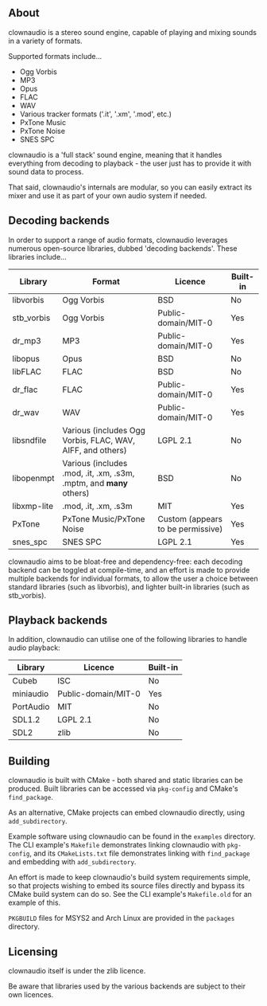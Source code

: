 ## About

clownaudio is a stereo sound engine, capable of playing and mixing sounds in a
variety of formats.

Supported formats include...
* Ogg Vorbis
* MP3
* Opus
* FLAC
* WAV
* Various tracker formats ('.it', '.xm', '.mod', etc.)
* PxTone Music
* PxTone Noise
* SNES SPC

clownaudio is a 'full stack' sound engine, meaning that it handles everything
from decoding to playback - the user just has to provide it with sound data to
process.

That said, clownaudio's internals are modular, so you can easily extract
its mixer and use it as part of your own audio system if needed.


## Decoding backends

In order to support a range of audio formats, clownaudio leverages numerous
open-source libraries, dubbed 'decoding backends'. These libraries include...

| Library     | Format                                                              | Licence                           | Built-in |
|-------------|---------------------------------------------------------------------|-----------------------------------|----------|
| libvorbis   | Ogg Vorbis                                                          | BSD                               | No       |
| stb_vorbis  | Ogg Vorbis                                                          | Public-domain/MIT-0               | Yes      |
| dr_mp3      | MP3                                                                 | Public-domain/MIT-0               | Yes      |
| libopus     | Opus                                                                | BSD                               | No       |
| libFLAC     | FLAC                                                                | BSD                               | No       |
| dr_flac     | FLAC                                                                | Public-domain/MIT-0               | Yes      |
| dr_wav      | WAV                                                                 | Public-domain/MIT-0               | Yes      |
| libsndfile  | Various (includes Ogg Vorbis, FLAC, WAV, AIFF, and others)          | LGPL 2.1                          | No       |
| libopenmpt  | Various (includes .mod, .it, .xm, .s3m, .mptm, and **many** others) | BSD                               | No       |
| libxmp-lite | .mod, .it, .xm, .s3m                                                | MIT                               | Yes      |
| PxTone      | PxTone Music/PxTone Noise                                           | Custom (appears to be permissive) | Yes      |
| snes_spc    | SNES SPC                                                            | LGPL 2.1                          | Yes      |

clownaudio aims to be bloat-free and dependency-free: each decoding backend can
be toggled at compile-time, and an effort is made to provide multiple backends
for individual formats, to allow the user a choice between standard libraries
(such as libvorbis), and lighter built-in libraries (such as stb_vorbis).


## Playback backends

In addition, clownaudio can utilise one of the following libraries to handle
audio playback:

| Library   | Licence             | Built-in |
|-----------|---------------------|----------|
| Cubeb     | ISC                 | No       |
| miniaudio | Public-domain/MIT-0 | Yes      |
| PortAudio | MIT                 | No       |
| SDL1.2    | LGPL 2.1            | No       |
| SDL2      | zlib                | No       |


## Building

clownaudio is built with CMake - both shared and static libraries can be
produced. Built libraries can be accessed via `pkg-config` and CMake's
`find_package`.

As an alternative, CMake projects can embed clownaudio directly, using
`add_subdirectory`.

Example software using clownaudio can be found in the `examples` directory.
The CLI example's `Makefile` demonstrates linking clownaudio with `pkg-config`,
and its `CMakeLists.txt` file demonstrates linking with `find_package` and
embedding with `add_subdirectory`.

An effort is made to keep clownaudio's build system requirements simple, so that
projects wishing to embed its source files directly and bypass its CMake build
system can do so. See the CLI example's `Makefile.old` for an example of this.

`PKGBUILD` files for MSYS2 and Arch Linux are provided in the `packages`
directory.


## Licensing

clownaudio itself is under the zlib licence.

Be aware that libraries used by the various backends are subject to
their own licences.
